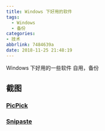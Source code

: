 ```yaml
---
title: Windows 下好用的软件
tags:
  - Windows
  - 备份
categories:
- 技术
abbrlink: 7484639a
date: 2018-11-25 21:48:19
---
```

Windows 下好用的一些软件
自用，备份

<!--more-->
## 截图

### [PicPick](https://picpick.app/zh/)

### [Snipaste](https://zh.snipaste.com/)